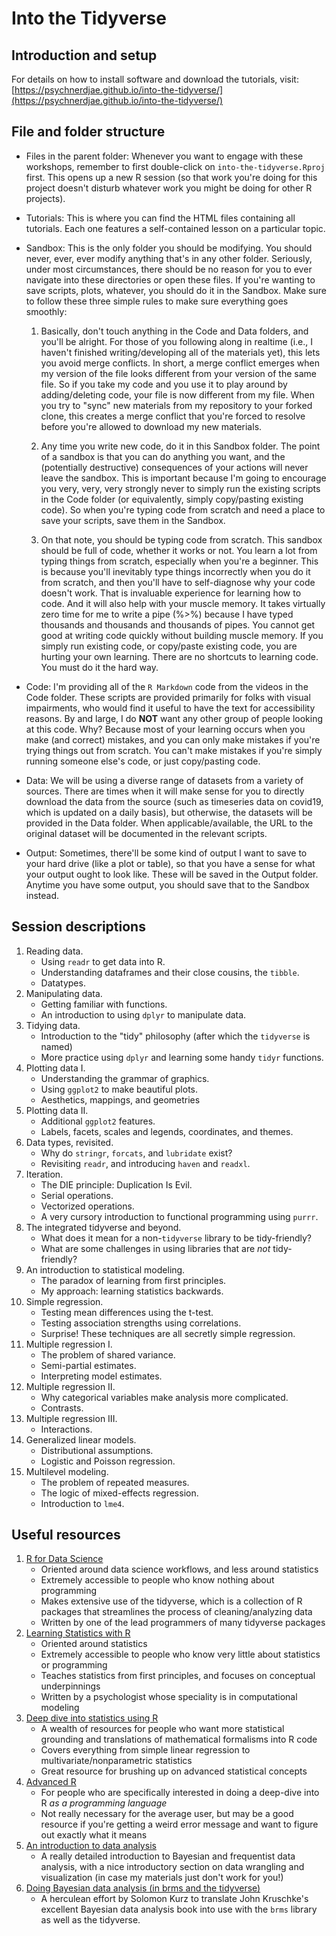 # Into the Tidyverse

## Introduction and setup

For details on how to install software and download the tutorials, visit: [https://psychnerdjae.github.io/into-the-tidyverse/](https://psychnerdjae.github.io/into-the-tidyverse/)


## File and folder structure

- Files in the parent folder: Whenever you want to engage with these workshops, remember to first double-click on `into-the-tidyverse.Rproj` first. This opens up a new R session (so that work you're doing for this project doesn't disturb whatever work you might be doing for other R projects).

- Tutorials: This is where you can find the HTML files containing all tutorials. Each one features a self-contained lesson on a particular topic.

- Sandbox: This is the only folder you should be modifying. You should never, ever, ever modify anything that's in any other folder. Seriously, under most circumstances, there should be no reason for you to ever navigate into these directories or open these files. If you're wanting to save scripts, plots, whatever, you should do it in the Sandbox. Make sure to follow these three simple rules to make sure everything goes smoothly:

	1. Basically, don't touch anything in the Code and Data folders, and you'll be alright. For those of you following along in realtime (i.e., I haven't finished writing/developing all of the materials yet), this lets you avoid merge conflicts. In short, a merge conflict emerges when my version of the file looks different from your version of the same file. So if you take my code and you use it to play around by adding/deleting code, your file is now different from my file. When you try to "sync" new materials from my repository to your forked clone, this creates a merge conflict that you're forced to resolve before you're allowed to download my new materials.
	
	2. Any time you write new code, do it in this Sandbox folder. The point of a sandbox is that you can do anything you want, and the (potentially destructive) consequences of your actions will never leave the sandbox. This is important because I'm going to encourage you very, very, very strongly never to simply run the existing scripts in the Code folder (or equivalently, simply copy/pasting existing code). So when you're typing code from scratch and need a place to save your scripts, save them in the Sandbox.
	
	3. On that note, you should be typing code from scratch. This sandbox should be full of code, whether it works or not. You learn a lot from typing things from scratch, especially when you're a beginner. This is because you'll inevitably type things incorrectly when you do it from scratch, and then you'll have to self-diagnose why your code doesn't work. That is invaluable experience for learning how to code. And it will also help with your muscle memory. It takes virtually zero time for me to write a pipe (%>%) because I have typed thousands and thousands and thousands of pipes. You cannot get good at writing code quickly without building muscle memory. If you simply run existing code, or copy/paste existing code, you are hurting your own learning. There are no shortcuts to learning code. You must do it the hard way.

- Code: I'm providing all of the `R Markdown` code from the videos in the Code folder. These scripts are provided primarily for folks with visual impairments, who would find it useful to have the text for accessibility reasons. By and large, I do **NOT** want any other group of people looking at this code. Why? Because most of your learning occurs when you make (and correct) mistakes, and you can only make mistakes if you're trying things out from scratch. You can't make mistakes if you're simply running someone else's code, or just copy/pasting code.

- Data: We will be using a diverse range of datasets from a variety of sources. There are times when it will make sense for you to directly download the data from the source (such as timeseries data on covid19, which is updated on a daily basis), but otherwise, the datasets will be provided in the Data folder. When applicable/available, the URL to the original dataset will be documented in the relevant scripts.

- Output: Sometimes, there'll be some kind of output I want to save to your hard drive (like a plot or table), so that you have a sense for what your output ought to look like. These will be saved in the Output folder. Anytime you have some output, you should save that to the Sandbox instead.


## Session descriptions

1. Reading data.
	- Using `readr` to get data into R.
	- Understanding dataframes and their close cousins, the `tibble`.
	- Datatypes.
2. Manipulating data.
	- Getting familiar with functions.
	- An introduction to using `dplyr` to manipulate data.
3. Tidying data.
	- Introduction to the "tidy" philosophy (after which the `tidyverse` is named)
	- More practice using `dplyr` and learning some handy `tidyr` functions.
4. Plotting data I.
	- Understanding the grammar of graphics.
	- Using `ggplot2` to make beautiful plots.
	- Aesthetics, mappings, and geometries
5. Plotting data II.
	- Additional `ggplot2` features.
	- Labels, facets, scales and legends, coordinates, and themes.
6. Data types, revisited.
	- Why do `stringr`, `forcats`, and `lubridate` exist?
	- Revisiting `readr`, and introducing `haven` and `readxl`.
7. Iteration.
	- The DIE principle: Duplication Is Evil.
	- Serial operations.
	- Vectorized operations.
	- A very cursory introduction to functional programming using `purrr`.
8. The integrated tidyverse and beyond.
	- What does it mean for a non-`tidyverse` library to be tidy-friendly?
	- What are some challenges in using libraries that are *not* tidy-friendly?
9. An introduction to statistical modeling.
	- The paradox of learning from first principles.
	- My approach: learning statistics backwards.
10. Simple regression.
	- Testing mean differences using the t-test.
	- Testing association strengths using correlations.
	- Surprise! These techniques are all secretly simple regression.
11. Multiple regression I.
	- The problem of shared variance.
	- Semi-partial estimates.
	- Interpreting model estimates.
12. Multiple regression II.
	- Why categorical variables make analysis more complicated.
	- Contrasts.
13. Multiple regression III.
	- Interactions.
14. Generalized linear models.
	- Distributional assumptions.
	- Logistic and Poisson regression.
15. Multilevel modeling.
	- The problem of repeated measures.
	- The logic of mixed-effects regression.
	- Introduction to `lme4`.


## Useful resources
1. [R for Data Science](https://r4ds.had.co.nz/)
	- Oriented around data science workflows, and less around statistics
	- Extremely accessible to people who know nothing about programming
	- Makes extensive use of the tidyverse, which is a collection of R packages that streamlines the process of cleaning/analyzing data
	- Written by one of the lead programmers of many tidyverse packages
2. [Learning Statistics with R](https://learningstatisticswithr.com/)
	- Oriented around statistics
	- Extremely accessible to people who know very little about statistics or programming
	- Teaches statistics from first principles, and focuses on conceptual underpinnings
	- Written by a psychologist whose speciality is in computational modeling
3. [Deep dive into statistics using R](http://users.stat.umn.edu/~helwig/teaching.html)
	- A wealth of resources for people who want more statistical grounding and translations of mathematical formalisms into R code
	- Covers everything from simple linear regression to multivariate/nonparametric statistics
	- Great resource for brushing up on advanced statistical concepts
4. [Advanced R](https://adv-r.hadley.nz/)
	- For people who are specifically interested in doing a deep-dive into R *as a programming language*
	- Not really necessary for the average user, but may be a good resource if you're getting a weird error message and want to figure out exactly what it means
5. [An introduction to data analysis](https://michael-franke.github.io/intro-data-analysis/index.html)
	- A really detailed introduction to Bayesian and frequentist data analysis, with a nice introductory section on data wrangling and visualization (in case my materials just don't work for you!)
6. [Doing Bayesian data analysis (in brms and the tidyverse)](https://bookdown.org/content/3686/)
	- A herculean effort by Solomon Kurz to translate John Kruschke's excellent Bayesian data analysis book into use with the `brms` library as well as the tidyverse.
